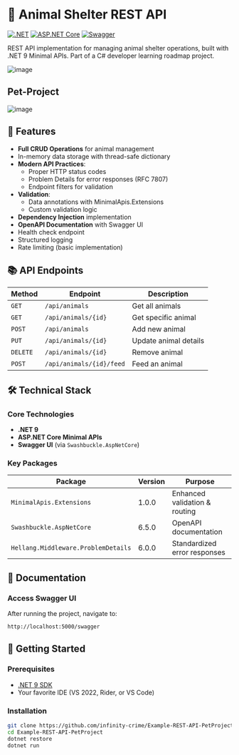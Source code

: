 # 🐾 Animal Shelter REST API 

[![.NET](https://img.shields.io/badge/.NET-9.0-512BD4)](https://dotnet.microsoft.com/)
[![ASP.NET Core](https://img.shields.io/badge/ASP.NET_Core-8.0.0-%23512BD4)](https://learn.microsoft.com/en-us/aspnet/core/)
[![Swagger](https://img.shields.io/badge/Swagger-6.5.0-%2385EA2D)](https://swagger.io/)

REST API implementation for managing animal shelter operations, built with .NET 9 Minimal APIs. Part of a C# developer learning roadmap project.


![image](https://github.com/user-attachments/assets/c6a752df-b398-4c36-bdea-5ed8a9f1a864)

## Pet-Project
![image](https://github.com/user-attachments/assets/48539c81-8d53-404a-8de1-e34ef4226ca2)


## 🌟 Features

- **Full CRUD Operations** for animal management
- In-memory data storage with thread-safe dictionary
- **Modern API Practices**:
  - Proper HTTP status codes
  - Problem Details for error responses (RFC 7807)
  - Endpoint filters for validation
- **Validation**:
  - Data annotations with MinimalApis.Extensions
  - Custom validation logic
- **Dependency Injection** implementation
- **OpenAPI Documentation** with Swagger UI
- Health check endpoint
- Structured logging
- Rate limiting (basic implementation)

## 📚 API Endpoints

| Method | Endpoint                  | Description                |
|--------|---------------------------|----------------------------|
| `GET`  | `/api/animals`            | Get all animals            |
| `GET`  | `/api/animals/{id}`       | Get specific animal        |
| `POST` | `/api/animals`            | Add new animal             |
| `PUT`  | `/api/animals/{id}`       | Update animal details      |
| `DELETE` | `/api/animals/{id}`     | Remove animal              |
| `POST` | `/api/animals/{id}/feed`  | Feed an animal             |

## 🛠️ Technical Stack

### Core Technologies
- **.NET 9** 
- **ASP.NET Core Minimal APIs** 
- **Swagger UI** (via `Swashbuckle.AspNetCore`)

### Key Packages
| Package                       | Version   | Purpose                          |
|-------------------------------|-----------|----------------------------------|
| `MinimalApis.Extensions`      | 1.0.0     | Enhanced validation & routing    |
| `Swashbuckle.AspNetCore`      | 6.5.0     | OpenAPI documentation            |
| `Hellang.Middleware.ProblemDetails` | 6.0.0 | Standardized error responses     |

## 📖 Documentation

### Access Swagger UI
After running the project, navigate to:
```bash
http://localhost:5000/swagger
```
## 🚀 Getting Started

### Prerequisites
- [.NET 9 SDK](https://dotnet.microsoft.com/download/dotnet/9.0)
- Your favorite IDE (VS 2022, Rider, or VS Code)

### Installation
```bash
git clone https://github.com/infinity-crime/Example-REST-API-PetProject.git
cd Example-REST-API-PetProject
dotnet restore
dotnet run
